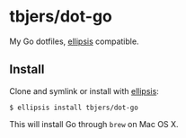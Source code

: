 # tbjers/dot-go
My Go dotfiles, [ellipsis][ellipsis] compatible.

## Install
Clone and symlink or install with [ellipsis][ellipsis]:

```
$ ellipsis install tbjers/dot-go
```

This will install Go through `brew` on Mac OS X.

[ellipsis]: http://ellipsis.sh
